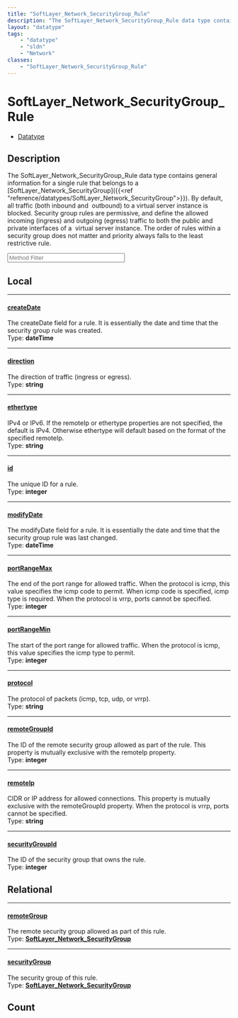 ```yaml
---
title: "SoftLayer_Network_SecurityGroup_Rule"
description: "The SoftLayer_Network_SecurityGroup_Rule data type contains general information for a single rule that belongs to a [Sof... "
layout: "datatype"
tags:
    - "datatype"
    - "sldn"
    - "Network"
classes:
    - "SoftLayer_Network_SecurityGroup_Rule"
---
```


# SoftLayer_Network_SecurityGroup_Rule
<div id='service-datatype'>
    <ul id='sldn-reference-tabs'>
        <li id='datatype'> <a href='/reference/datatypes/SoftLayer_Network_SecurityGroup_Rule' >Datatype</a></li>
    </ul>
</div>

## Description 
The SoftLayer_Network_SecurityGroup_Rule data type contains general information for a single rule that belongs to a [SoftLayer_Network_SecurityGroup]({{<ref "reference/datatypes/SoftLayer_Network_SecurityGroup">}}). By default, all traffic (both inbound and  outbound) to a virtual server instance is blocked. Security group rules are permissive, and define the allowed incoming (ingress) and outgoing (egress) traffic to both the public and private interfaces of a  virtual server instance. The order of rules within a security group does not matter and priority always falls to the least restrictive rule. 





<!-- Service Filer BEGIN -->
<div class="view-filters">
        <div class="clearfix">
            <div class="search-input-box">
                <input placeholder="Method Filter" onkeyup="titleSearch(inputId='prop-input', divId='properties', elementClass='prop-row')" 
                    type="text" id="prop-input" value="" size="30" maxlength="128" class="form-text">
            </div>
        </div>
</div>
<!-- Service Filer END -->

<div id="properties" class="content">
<div id="localProperties" class="prop-content" >

## Local
-----
[createDate]: #createdate
#### [createDate]
The createDate field for a rule. It is essentially the date and time that the security group rule was created.  
<span class="type-label">Type: </span>**dateTime**

-----
[direction]: #direction
#### [direction]
The direction of traffic (ingress or egress).  
<span class="type-label">Type: </span>**string**

-----
[ethertype]: #ethertype
#### [ethertype]
IPv4 or IPv6. If the remoteIp or ethertype properties are not specified, the default is IPv4. Otherwise ethertype will default based on the format of the specified remoteIp.   
<span class="type-label">Type: </span>**string**

-----
[id]: #id
#### [id]
The unique ID for a rule.  
<span class="type-label">Type: </span>**integer**

-----
[modifyDate]: #modifydate
#### [modifyDate]
The modifyDate field for a rule. It is essentially the date and time that the security group rule was last changed.  
<span class="type-label">Type: </span>**dateTime**

-----
[portRangeMax]: #portrangemax
#### [portRangeMax]
The end of the port range for allowed traffic.  When the protocol is icmp, this value specifies the icmp code to permit.  When icmp code is specified, icmp type is required. When the protocol is vrrp, ports cannot be specified.   
<span class="type-label">Type: </span>**integer**

-----
[portRangeMin]: #portrangemin
#### [portRangeMin]
The start of the port range for allowed traffic.  When the protocol is icmp, this value specifies the icmp type to permit.   
<span class="type-label">Type: </span>**integer**

-----
[protocol]: #protocol
#### [protocol]
The protocol of packets (icmp, tcp, udp, or vrrp).  
<span class="type-label">Type: </span>**string**

-----
[remoteGroupId]: #remotegroupid
#### [remoteGroupId]
The ID of the remote security group allowed as part of the rule. This property is mutually exclusive with the remoteIp property.   
<span class="type-label">Type: </span>**integer**

-----
[remoteIp]: #remoteip
#### [remoteIp]
CIDR or IP address for allowed connections. This property is mutually exclusive with the remoteGroupId property. When the protocol is vrrp, ports cannot be specified.   
<span class="type-label">Type: </span>**string**

-----
[securityGroupId]: #securitygroupid
#### [securityGroupId]
The ID of the security group that owns the rule.  
<span class="type-label">Type: </span>**integer**

</div>
<!-- LOCAL PROPERTY END -->

<div id="relationalProperties"  class="prop-content" >

## Relational
-----
[remoteGroup]: #remotegroup
#### [remoteGroup]
The remote security group allowed as part of this rule.  
<span class="type-label">Type: </span>**<a href='/reference/datatypes/SoftLayer_Network_SecurityGroup'>SoftLayer_Network_SecurityGroup </a>**

-----
[securityGroup]: #securitygroup
#### [securityGroup]
The security group of this rule.  
<span class="type-label">Type: </span>**<a href='/reference/datatypes/SoftLayer_Network_SecurityGroup'>SoftLayer_Network_SecurityGroup </a>**


## Count
</div>


